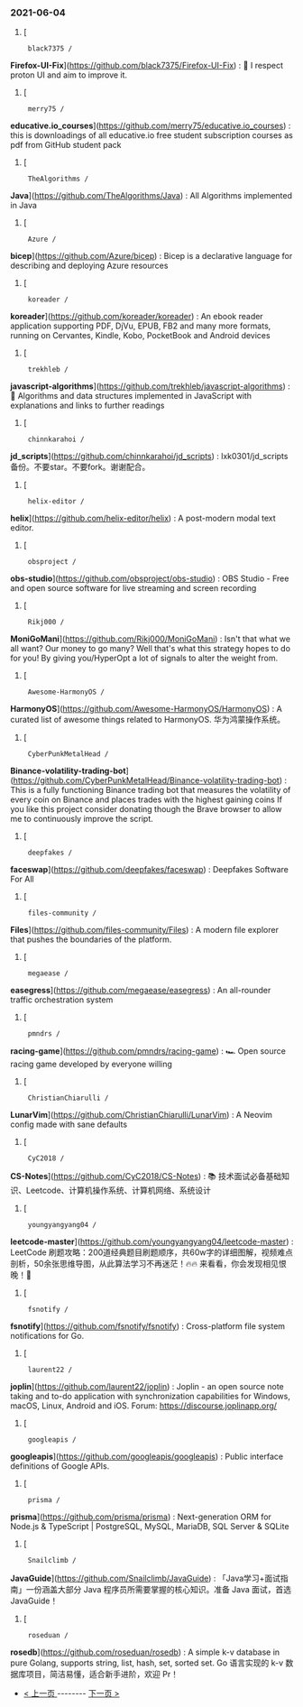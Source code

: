 ### 2021-06-04 
1. [
    

        black7375 /
**Firefox-UI-Fix**](https://github.com/black7375/Firefox-UI-Fix) : 🦊 I respect proton UI and aim to improve it.
1. [
    

        merry75 /
**educative.io_courses**](https://github.com/merry75/educative.io_courses) : this is downloadings of all educative.io free student subscription courses as pdf from GitHub student pack
1. [
    

        TheAlgorithms /
**Java**](https://github.com/TheAlgorithms/Java) : All Algorithms implemented in Java
1. [
    

        Azure /
**bicep**](https://github.com/Azure/bicep) : Bicep is a declarative language for describing and deploying Azure resources
1. [
    

        koreader /
**koreader**](https://github.com/koreader/koreader) : An ebook reader application supporting PDF, DjVu, EPUB, FB2 and many more formats, running on Cervantes, Kindle, Kobo, PocketBook and Android devices
1. [
    

        trekhleb /
**javascript-algorithms**](https://github.com/trekhleb/javascript-algorithms) : 📝 Algorithms and data structures implemented in JavaScript with explanations and links to further readings
1. [
    

        chinnkarahoi /
**jd_scripts**](https://github.com/chinnkarahoi/jd_scripts) : lxk0301/jd_scripts备份。不要star。不要fork。谢谢配合。
1. [
    

        helix-editor /
**helix**](https://github.com/helix-editor/helix) : A post-modern modal text editor.
1. [
    

        obsproject /
**obs-studio**](https://github.com/obsproject/obs-studio) : OBS Studio - Free and open source software for live streaming and screen recording
1. [
    

        Rikj000 /
**MoniGoMani**](https://github.com/Rikj000/MoniGoMani) : Isn't that what we all want? Our money to go many? Well that's what this strategy hopes to do for you! By giving you/HyperOpt a lot of signals to alter the weight from.
1. [
    

        Awesome-HarmonyOS /
**HarmonyOS**](https://github.com/Awesome-HarmonyOS/HarmonyOS) : A curated list of awesome things related to HarmonyOS. 华为鸿蒙操作系统。
1. [
    

        CyberPunkMetalHead /
**Binance-volatility-trading-bot**](https://github.com/CyberPunkMetalHead/Binance-volatility-trading-bot) : This is a fully functioning Binance trading bot that measures the volatility of every coin on Binance and places trades with the highest gaining coins If you like this project consider donating though the Brave browser to allow me to continuously improve the script.
1. [
    

        deepfakes /
**faceswap**](https://github.com/deepfakes/faceswap) : Deepfakes Software For All
1. [
    

        files-community /
**Files**](https://github.com/files-community/Files) : A modern file explorer that pushes the boundaries of the platform.
1. [
    

        megaease /
**easegress**](https://github.com/megaease/easegress) : An all-rounder traffic orchestration system
1. [
    

        pmndrs /
**racing-game**](https://github.com/pmndrs/racing-game) : 🏎 Open source racing game developed by everyone willing
1. [
    

        ChristianChiarulli /
**LunarVim**](https://github.com/ChristianChiarulli/LunarVim) : A Neovim config made with sane defaults
1. [
    

        CyC2018 /
**CS-Notes**](https://github.com/CyC2018/CS-Notes) : 📚 技术面试必备基础知识、Leetcode、计算机操作系统、计算机网络、系统设计
1. [
    

        youngyangyang04 /
**leetcode-master**](https://github.com/youngyangyang04/leetcode-master) : LeetCode 刷题攻略：200道经典题目刷题顺序，共60w字的详细图解，视频难点剖析，50余张思维导图，从此算法学习不再迷茫！🔥🔥 来看看，你会发现相见恨晚！🚀
1. [
    

        fsnotify /
**fsnotify**](https://github.com/fsnotify/fsnotify) : Cross-platform file system notifications for Go.
1. [
    

        laurent22 /
**joplin**](https://github.com/laurent22/joplin) : Joplin - an open source note taking and to-do application with synchronization capabilities for Windows, macOS, Linux, Android and iOS. Forum: https://discourse.joplinapp.org/
1. [
    

        googleapis /
**googleapis**](https://github.com/googleapis/googleapis) : Public interface definitions of Google APIs.
1. [
    

        prisma /
**prisma**](https://github.com/prisma/prisma) : Next-generation ORM for Node.js & TypeScript | PostgreSQL, MySQL, MariaDB, SQL Server & SQLite
1. [
    

        Snailclimb /
**JavaGuide**](https://github.com/Snailclimb/JavaGuide) : 「Java学习+面试指南」一份涵盖大部分 Java 程序员所需要掌握的核心知识。准备 Java 面试，首选 JavaGuide！
1. [
    

        roseduan /
**rosedb**](https://github.com/roseduan/rosedb) : A simple k-v database in pure Golang, supports string, list, hash, set, sorted set. Go 语言实现的 k-v 数据库项目，简洁易懂，适合新手进阶，欢迎 Pr！ 

- [ < 上一页 ](https://github.com/able8/github-trending-daily-record/blob/master/2021-06-03.md) -------- [ 下一页 > ](https://github.com/able8/github-trending-daily-record/blob/master/2021-06-05.md)